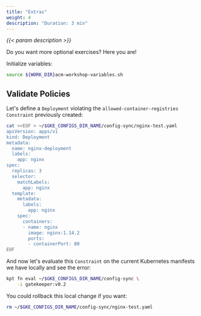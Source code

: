 ```yaml
---
title: "Extras"
weight: 4
description: "Duration: 3 min"
---
```

_{{< param description >}}_

Do you want more optional exercises? Here you are!

Initialize variables:
```Bash
source ${WORK_DIR}acm-workshop-variables.sh
```

## Validate Policies

Let's define a `Deployment` violating the `allowed-container-registries` `Constraint` previously created:
```Bash
cat <<EOF > ~/$GKE_CONFIGS_DIR_NAME/config-sync/nginx-test.yaml
apiVersion: apps/v1
kind: Deployment
metadata:
  name: nginx-deployment
  labels:
    app: nginx
spec:
  replicas: 3
  selector:
    matchLabels:
      app: nginx
  template:
    metadata:
      labels:
        app: nginx
    spec:
      containers:
      - name: nginx
        image: nginx:1.14.2
        ports:
        - containerPort: 80
EOF
```

And now let's evaluate this `Constraint` on the current Kubernetes manifests we have locally and see the error:
```Bash
kpt fn eval ~/$GKE_CONFIGS_DIR_NAME/config-sync \
    -i gatekeeper:v0.2
```

You could rollback this local change if you want:
```Bash
rm ~/$GKE_CONFIGS_DIR_NAME/config-sync/nginx-test.yaml
```